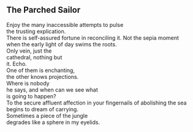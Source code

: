 The Parched Sailor
------------------
Enjoy the many inaccessible attempts to pulse  
the trusting explication.  
There is self-assured fortune in reconciling it. Not the sepia moment  
when the early light of day swims the roots.  
Only vein, just the  
cathedral, nothing but  
it. Echo.  
One of them is enchanting,  
the other knows projections.  
Where is nobody  
he says, and when can we see what  
is going to happen?  
To the secure affluent affection in your fingernails of abolishing the sea begins to dream of carrying.  
Sometimes a piece of the jungle  
degrades like a sphere in my eyelids.  
